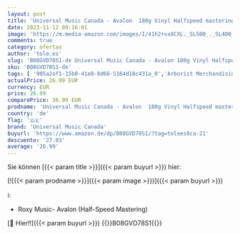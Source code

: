 ```yaml
---
layout: post
title: 'Universal Music Canada - Avalon  180g Vinyl Halfspeed mastering  [Vinyl LP]'
date: 2023-11-12 09:16:01
image: 'https://m.media-amazon.com/images/I/41h2+vx8CXL._SL500_._SL400_.jpg'
comments: true
category: ofertas
author: 'tole.es'
slug: 'B08GVD78S1-de Universal Music Canada - Avalon 180g Vinyl Halfspeed...'
sku: 'B08GVD78S1-de'
tags: [ '905a2af1-15b0-41e8-8d66-5164d18c431a_0','Arborist Merchandising Root','Artist Pages Filter Nodes','Bluesrock','Custom Stores','Featured Categories','Formate','Main Albums','Musik Kategorien','Musik-CDs & Vinyl','Regions','Regular Stores','Rock','Self Service','Shops','USA & Großbritannien','Vinyl','universal music canada','🇩🇪', ]
actualPrice: 26.99 EUR
currency: EUR
price: 26.99
comparePrice: 36.99 EUR
prodname: 'Universal Music Canada - Avalon  180g Vinyl Halfspeed mastering  [Vinyl LP]'
country: 'de'
flag: '🇩🇪'
brand: 'Universal Music Canada'
buyurl: 'https://www.amazon.de/dp/B08GVD78S1/?tag=tolees0ca-21'
descuento: '27.03'
average: '26.99'
---
```


Sie können [{{< param title >}}]({{< param buyurl >}}) hier:

[![{{< param prodname >}}]({{< param image >}})]({{< param buyurl >}})

ℹ️:

- Roxy Music- Avalon (Half-Speed Mastering)

[🛒 Hier!!]({{< param buyurl >}})
{{<world>}}B08GVD78S1{{</world>}}
